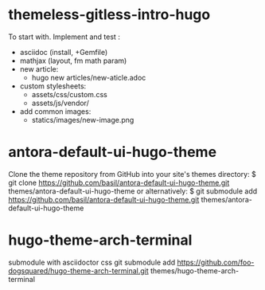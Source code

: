 # themeless-gitless-intro-hugo
To start with.
Implement and test :
* asciidoc (install, +Gemfile)
* mathjax (layout, fm math param)
* new article: 
  - hugo new articles/new-aticle.adoc
* custom stylesheets:
  - assets/css/custom.css
  - assets/js/vendor/
* add common images:
  - statics/images/new-image.png


# antora-default-ui-hugo-theme
Clone the theme repository from GitHub into your site's themes directory:
  $ git clone https://github.com/basil/antora-default-ui-hugo-theme.git themes/antora-default-ui-hugo-theme
or alternatively:
  $ git submodule add https://github.com/basil/antora-default-ui-hugo-theme.git themes/antora-default-ui-hugo-theme

# hugo-theme-arch-terminal
submodule with asciidoctor css
  git submodule add  https://github.com/foo-dogsquared/hugo-theme-arch-terminal.git themes/hugo-theme-arch-terminal

